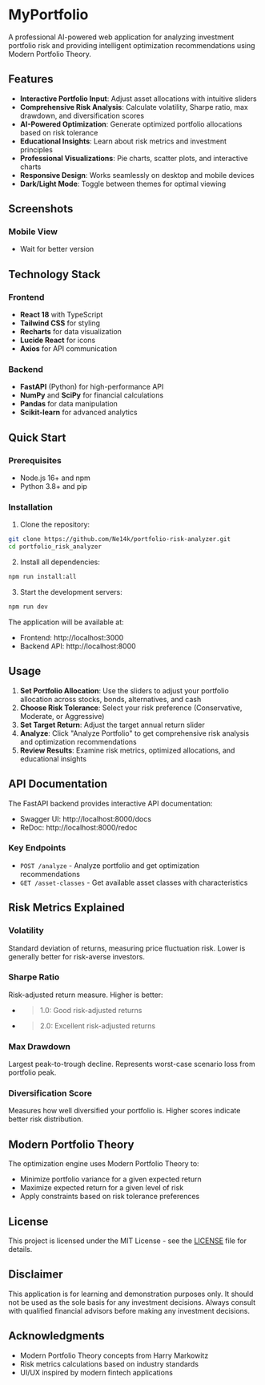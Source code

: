 # MyPortfolio

A professional AI-powered web application for analyzing investment portfolio risk and providing intelligent optimization recommendations using Modern Portfolio Theory.

## Features

- **Interactive Portfolio Input**: Adjust asset allocations with intuitive sliders
- **Comprehensive Risk Analysis**: Calculate volatility, Sharpe ratio, max drawdown, and diversification scores
- **AI-Powered Optimization**: Generate optimized portfolio allocations based on risk tolerance
- **Educational Insights**: Learn about risk metrics and investment principles
- **Professional Visualizations**: Pie charts, scatter plots, and interactive charts
- **Responsive Design**: Works seamlessly on desktop and mobile devices
- **Dark/Light Mode**: Toggle between themes for optimal viewing

## Screenshots

### Mobile View
- Wait for better version

## Technology Stack

### Frontend
- **React 18** with TypeScript
- **Tailwind CSS** for styling
- **Recharts** for data visualization
- **Lucide React** for icons
- **Axios** for API communication

### Backend
- **FastAPI** (Python) for high-performance API
- **NumPy** and **SciPy** for financial calculations
- **Pandas** for data manipulation
- **Scikit-learn** for advanced analytics

## Quick Start

### Prerequisites
- Node.js 16+ and npm
- Python 3.8+ and pip

### Installation

1. Clone the repository:
```bash
git clone https://github.com/Ne14k/portfolio-risk-analyzer.git
cd portfolio_risk_analyzer
```

2. Install all dependencies:
```bash
npm run install:all
```

3. Start the development servers:
```bash
npm run dev
```

The application will be available at:
- Frontend: http://localhost:3000
- Backend API: http://localhost:8000

## Usage

1. **Set Portfolio Allocation**: Use the sliders to adjust your portfolio allocation across stocks, bonds, alternatives, and cash
2. **Choose Risk Tolerance**: Select your risk preference (Conservative, Moderate, or Aggressive)
3. **Set Target Return**: Adjust the target annual return slider
4. **Analyze**: Click "Analyze Portfolio" to get comprehensive risk analysis and optimization recommendations
5. **Review Results**: Examine risk metrics, optimized allocations, and educational insights

## API Documentation

The FastAPI backend provides interactive API documentation:
- Swagger UI: http://localhost:8000/docs
- ReDoc: http://localhost:8000/redoc

### Key Endpoints

- `POST /analyze` - Analyze portfolio and get optimization recommendations
- `GET /asset-classes` - Get available asset classes with characteristics

## Risk Metrics Explained

### Volatility
Standard deviation of returns, measuring price fluctuation risk. Lower is generally better for risk-averse investors.

### Sharpe Ratio
Risk-adjusted return measure. Higher is better:
- > 1.0: Good risk-adjusted returns
- > 2.0: Excellent risk-adjusted returns

### Max Drawdown
Largest peak-to-trough decline. Represents worst-case scenario loss from portfolio peak.

### Diversification Score
Measures how well diversified your portfolio is. Higher scores indicate better risk distribution.

## Modern Portfolio Theory

The optimization engine uses Modern Portfolio Theory to:
- Minimize portfolio variance for a given expected return
- Maximize expected return for a given level of risk
- Apply constraints based on risk tolerance preferences

## License

This project is licensed under the MIT License - see the [LICENSE](LICENSE) file for details.

## Disclaimer

This application is for learning and demonstration purposes only. It should not be used as the sole basis for any investment decisions. Always consult with qualified financial advisors before making any investment decisions.

## Acknowledgments

- Modern Portfolio Theory concepts from Harry Markowitz
- Risk metrics calculations based on industry standards
- UI/UX inspired by modern fintech applications
